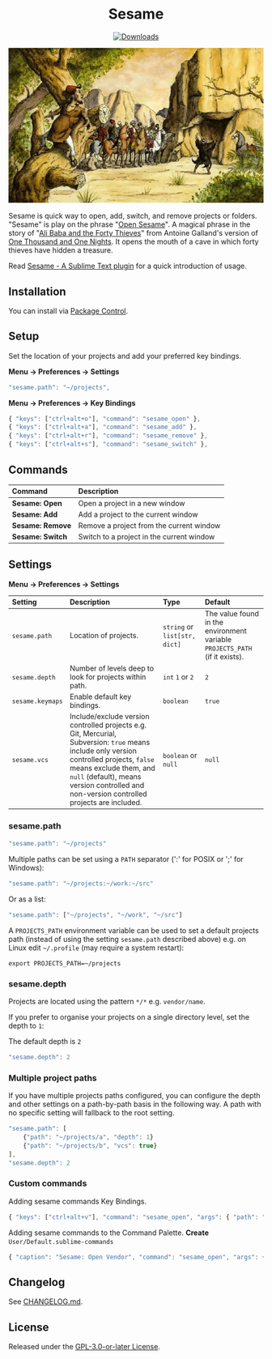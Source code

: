 <h1 align="center">Sesame</h1>

<p align="center">
    <a href="https://packagecontrol.io/packages/Sesame"><img alt="Downloads" src="https://img.shields.io/packagecontrol/dt/Sesame.svg?style=flat-square"></a>
</p>

![Ali Baba overhearing one of the thieves saying "Open Sesame"](open-sesame.webp)

Sesame is quick way to open, add, switch, and remove projects or folders. "Sesame" is play on the phrase "[Open Sesame](https://en.wikipedia.org/wiki/Open_sesame)". A magical phrase in the story of "[Ali Baba and the Forty Thieves](https://en.wikipedia.org/wiki/Ali_Baba_and_the_Forty_Thieves)" from Antoine Galland's version of [One Thousand and One Nights](https://en.wikipedia.org/wiki/One_Thousand_and_One_Nights). It opens the mouth of a cave in which forty thieves have hidden a treasure.

Read [Sesame - A Sublime Text plugin](https://blog.gerardroche.com/2023/05/19/neovintageous-open-sesame/) for a quick introduction of usage.

## Installation

You can install via [Package Control](https://packagecontrol.io/packages/Sesame).

## Setup

Set the location of your projects and add your preferred key bindings.

**Menu → Preferences → Settings**

```js
"sesame.path": "~/projects",
```

**Menu → Preferences → Key Bindings**

```js
{ "keys": ["ctrl+alt+o"], "command": "sesame_open" },
{ "keys": ["ctrl+alt+a"], "command": "sesame_add" },
{ "keys": ["ctrl+alt+r"], "command": "sesame_remove" },
{ "keys": ["ctrl+alt+s"], "command": "sesame_switch" },
```

## Commands

Command | Description
:------ | :----------
**Sesame:&nbsp;Open** | Open a project in a new window
**Sesame:&nbsp;Add** | Add a project to the current window
**Sesame:&nbsp;Remove** | Remove a project from the current window
**Sesame:&nbsp;Switch** | Switch to a project in the current window

## Settings

**Menu → Preferences → Settings**

Setting | Description | Type | Default
:------ | :---------- | :--- | :------
`sesame.path` | Location of projects. | `string` or `list[str, dict]` | The value found in the environment variable `PROJECTS_PATH` (if it exists).
`sesame.depth` | Number of levels deep to look for projects within path. | `int` `1` or `2` | `2`
`sesame.keymaps` | Enable default key bindings. | `boolean` | `true`
`sesame.vcs` | Include/exclude version controlled projects e.g. Git, Mercurial, Subversion: `true` means include only version controlled projects, `false` means exclude them, and `null` (default), means version controlled and non-version controlled projects are included. | `boolean` or `null` | `null`

### sesame.path

```js
"sesame.path": "~/projects"
```

Multiple paths can be set using a `PATH` separator (':' for POSIX or ';' for Windows):

```js
"sesame.path": "~/projects:~/work:~/src"
```

Or as a list:

```js
"sesame.path": ["~/projects", "~/work", "~/src"]
```

A `PROJECTS_PATH` environment variable can be used to set a default projects path (instead of using the setting `sesame.path` described above) e.g. on Linux edit `~/.profile` (may require a system restart):

```
export PROJECTS_PATH=~/projects
```

### sesame.depth

Projects are located using the pattern `*/*` e.g. `vendor/name`.

If you prefer to organise your projects on a single directory level, set the depth to `1`:

The default depth is `2`

```js
"sesame.depth": 2
```

### Multiple project paths

If you have multiple projects paths configured, you can configure the depth and other settings on a path-by-path basis in the following way. A path with no specific setting will fallback to the root setting.

```js
"sesame.path": [
    {"path": "~/projects/a", "depth": 1}
    {"path": "~/projects/b", "vcs": true}
],
"sesame.depth": 2
```

### Custom commands

Adding sesame commands Key Bindings.

```js
{ "keys": ["ctrl+alt+v"], "command": "sesame_open", "args": { "path": "~/vendor" } }
```

Adding sesame commands to the Command Palette. **Create** `User/Default.sublime-commands`

```js
{ "caption": "Sesame: Open Vendor", "command": "sesame_open", "args": { "path": "~/vendor" } },
```

## Changelog

See [CHANGELOG.md](CHANGELOG.md).

## License

Released under the [GPL-3.0-or-later License](LICENSE).
